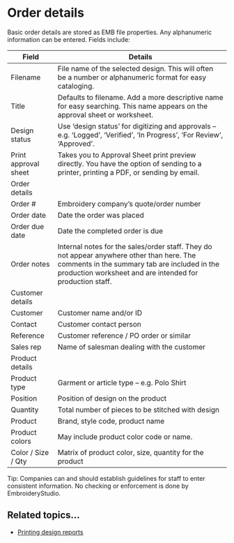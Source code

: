 # Order details

Basic order details are stored as EMB file properties. Any alphanumeric information can be entered. Fields include:

| Field                | Details                                                                                                                                                                                                |
| -------------------- | ------------------------------------------------------------------------------------------------------------------------------------------------------------------------------------------------------ |
| Filename             | File name of the selected design. This will often be a number or alphanumeric format for easy cataloging.                                                                                              |
| Title                | Defaults to filename. Add a more descriptive name for easy searching. This name appears on the approval sheet or worksheet.                                                                            |
| Design status        | Use ‘design status’ for digitizing and approvals – e.g. ‘Logged’, ‘Verified’, ‘In Progress’, ‘For Review’, ‘Approved’.                                                                                 |
| Print approval sheet | Takes you to Approval Sheet print preview directly. You have the option of sending to a printer, printing a PDF, or sending by email.                                                                  |
| Order details        |                                                                                                                                                                                                        |
| Order #              | Embroidery company’s quote/order number                                                                                                                                                                |
| Order date           | Date the order was placed                                                                                                                                                                              |
| Order due date       | Date the completed order is due                                                                                                                                                                        |
| Order notes          | Internal notes for the sales/order staff. They do not appear anywhere other than here. The comments in the summary tab are included in the production worksheet and are intended for production staff. |
| Customer details     |                                                                                                                                                                                                        |
| Customer             | Customer name and/or ID                                                                                                                                                                                |
| Contact              | Customer contact person                                                                                                                                                                                |
| Reference            | Customer reference / PO order or similar                                                                                                                                                               |
| Sales rep            | Name of salesman dealing with the customer                                                                                                                                                             |
| Product details      |                                                                                                                                                                                                        |
| Product type         | Garment or article type – e.g. Polo Shirt                                                                                                                                                              |
| Position             | Position of design on the product                                                                                                                                                                      |
| Quantity             | Total number of pieces to be stitched with design                                                                                                                                                      |
| Product              | Brand, style code, product name                                                                                                                                                                        |
| Product colors       | May include product color code or name.                                                                                                                                                                |
| Color / Size / Qty   | Matrix of product color, size, quantity for the product                                                                                                                                                |

Tip: Companies can and should establish guidelines for staff to enter consistent information. No checking or enforcement is done by EmbroideryStudio.

## Related topics...

- [Printing design reports](../../Production/reports/Printing_design_reports)
